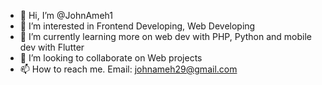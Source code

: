 - 👋 Hi, I’m @JohnAmeh1
- 👀 I’m interested in Frontend Developing, Web Developing
- 🌱 I’m currently learning more on web dev with PHP, Python and mobile dev with Flutter
- 💞️ I’m looking to collaborate on Web projects
- 📫 How to reach me. Email: johnameh29@gmail.com


<!---
JohnAmeh1/JohnAmeh1 is a ✨ special ✨ repository because its `README.md` (this file) appears on your GitHub profile.
You can click the Preview link to take a look at your changes.
--->

